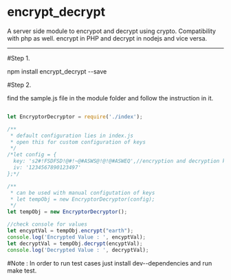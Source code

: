 # encrypt_decrypt

A server side module to encrypot and decrypt using crypto.
Compatibility with php as well.
encrypt in PHP and decrypt in nodejs and vice versa.

---------------------------------------------------------------------------

#Step 1.
   
   npm install encrypt_decrypt --save

#Step 2.

   find the sample.js file in the module folder and follow the instruction in it.

```javascript 

let EncryptorDecryptor = require('./index');

/**
 * default configuration lies in index.js
 * open this for custom configuration of keys
 */
/*let config = {
  key: 's2#!FSDFSD!@#!~@#ASWS@!@!@#ASWEQ',//encryption and decryption key default key used
  iv: '1234567890123497'
};*/

/**
 * can be used with manual configutation of keys
 * let tempObj = new EncryptorDecryptor(config);
 */
let tempObj = new EncryptorDecryptor();

//check console for values
let encyptVal = tempObj.encrypt("earth");
console.log('Encrypted Value : ', encyptVal);
let decryptVal = tempObj.decrypt(encyptVal);
console.log('Decrypted Value : ', decryptVal);

```

#Note : 
  In order to run test cases just install dev--dependencies and run make test. 
